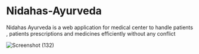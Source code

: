 # Nidahas-Ayurveda

 
Nidahas Ayurveda is a web application for medical center to handle patients , patients prescriptions and medicines efficiently without any conflict

![Screenshot (132)](https://github.com/nisaldenuka/Nidahas-Ayurveda/assets/134727014/9d36348f-1fbe-4ffd-b856-055f8c4ba63c)
